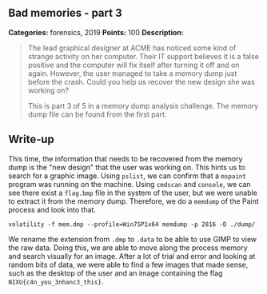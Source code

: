 ## Bad memories - part 3

**Categories:** forensics, 2019
**Points:** 100
**Description:**

>  The lead graphical designer at ACME has noticed some kind of strange
>  activity on her computer. Their IT support believes it is a false
>  positive and the computer will fix itself after turning it off and 
>  on again. However, the user managed to take a memory dump just before
>  the crash. Could you help us recover the new design she was working on?
>  
>  
>  This is part 3 of 5 in a
>  memory dump analysis challenge.
>  The memory dump file can be found from the first part.


## Write-up

This time, the information that needs to be recovered from the memory dump is the "new design" that the user was working on. This hints us to search for a graphic image. Using `pslist`, we can confirm that a `mspaint` program was running on the machine. Using `cmdscan` and `console`, we can see there exist a `flag.bmp` file in the system of the user, but we were unable to extract it from the memory dump. Therefore, we do a `memdump` of the Paint process and look into that.

```
volatility -f mem.dmp --profile=Win7SP1x64 memdump -p 2816 -D ./dump/
```

We rename the extension from `.dmp` to `.data` to be able to use GIMP to view the raw data. Doing this, we are able to move along the process memory and search visually for an image. After a lot of trial and error and looking at random bits of data, we were able to find a few images that made sense, such as the desktop of the user and an image containing the flag `NIXU{c4n_you_3nhanc3_this}`.


